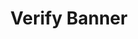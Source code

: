 ---
title: Verify Banner
layout: "layouts/documentation.njk"
eleventyNavigation:
  key: verifybannerEN
  title: Verify Banner — coming soon
  locale: en
  parent: basicEN
  order: 8
  url: null
  hideMain: true
translationKey: "verifybanner"
permalink: false
---
